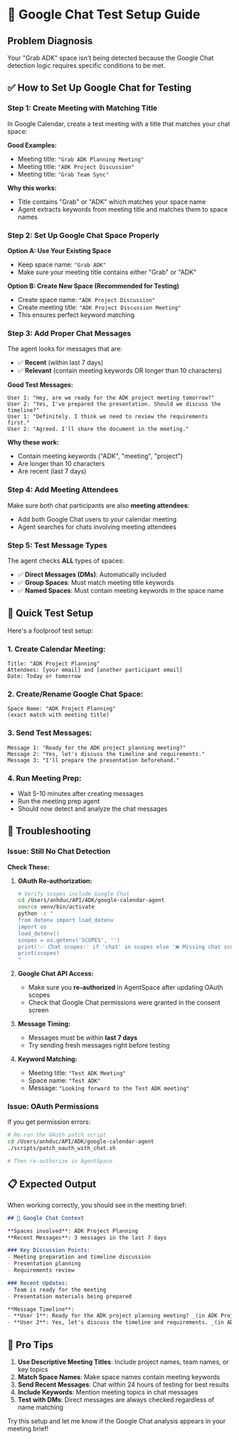# 🧪 Google Chat Test Setup Guide

## Problem Diagnosis

Your "Grab ADK" space isn't being detected because the Google Chat detection logic requires specific conditions to be met.

## ✅ How to Set Up Google Chat for Testing

### **Step 1: Create Meeting with Matching Title**

In Google Calendar, create a test meeting with a title that matches your chat space:

**Good Examples:**
- Meeting title: `"Grab ADK Planning Meeting"`
- Meeting title: `"ADK Project Discussion"`  
- Meeting title: `"Grab Team Sync"`

**Why this works:**
- Title contains "Grab" or "ADK" which matches your space name
- Agent extracts keywords from meeting title and matches them to space names

### **Step 2: Set Up Google Chat Space Properly**

**Option A: Use Your Existing Space**
- Keep space name: `"Grab ADK"`
- Make sure your meeting title contains either "Grab" or "ADK" 

**Option B: Create New Space (Recommended for Testing)**
- Create space name: `"ADK Project Discussion"`
- Create meeting title: `"ADK Project Discussion Meeting"`
- This ensures perfect keyword matching

### **Step 3: Add Proper Chat Messages**

The agent looks for messages that are:
- ✅ **Recent** (within last 7 days)
- ✅ **Relevant** (contain meeting keywords OR longer than 10 characters)

**Good Test Messages:**
```
User 1: "Hey, are we ready for the ADK project meeting tomorrow?"
User 2: "Yes, I've prepared the presentation. Should we discuss the timeline?"
User 1: "Definitely. I think we need to review the requirements first."
User 2: "Agreed. I'll share the document in the meeting."
```

**Why these work:**
- Contain meeting keywords ("ADK", "meeting", "project")
- Are longer than 10 characters
- Are recent (last 7 days)

### **Step 4: Add Meeting Attendees**

Make sure both chat participants are also **meeting attendees**:
- Add both Google Chat users to your calendar meeting
- Agent searches for chats involving meeting attendees

### **Step 5: Test Message Types**

The agent checks **ALL** types of spaces:
- ✅ **Direct Messages (DMs)**: Automatically included
- ✅ **Group Spaces**: Must match meeting title keywords
- ✅ **Named Spaces**: Must contain meeting keywords in the space name

## 🔧 **Quick Test Setup**

Here's a foolproof test setup:

### **1. Create Calendar Meeting:**
```
Title: "ADK Project Planning"
Attendees: [your email] and [another participant email]
Date: Today or tomorrow
```

### **2. Create/Rename Google Chat Space:**
```
Space Name: "ADK Project Planning" 
(exact match with meeting title)
```

### **3. Send Test Messages:**
```
Message 1: "Ready for the ADK project planning meeting?"
Message 2: "Yes, let's discuss the timeline and requirements."
Message 3: "I'll prepare the presentation beforehand."
```

### **4. Run Meeting Prep:**
- Wait 5-10 minutes after creating messages
- Run the meeting prep agent
- Should now detect and analyze the chat messages

## 🐛 **Troubleshooting**

### **Issue: Still No Chat Detection**

**Check These:**

1. **OAuth Re-authorization:**
   ```bash
   # Verify scopes include Google Chat
   cd /Users/anhduc/API/ADK/google-calendar-agent
   source venv/bin/activate
   python -c "
   from dotenv import load_dotenv
   import os
   load_dotenv()
   scopes = os.getenv('SCOPES', '')
   print('✅ Chat scopes:' if 'chat' in scopes else '❌ Missing chat scopes')
   print(scopes)
   "
   ```

2. **Google Chat API Access:**
   - Make sure you **re-authorized** in AgentSpace after updating OAuth scopes
   - Check that Google Chat permissions were granted in the consent screen

3. **Message Timing:**
   - Messages must be within **last 7 days**
   - Try sending fresh messages right before testing

4. **Keyword Matching:**
   - Meeting title: `"Test ADK Meeting"`
   - Space name: `"Test ADK"` 
   - Message: `"Looking forward to the Test ADK meeting"`

### **Issue: OAuth Permissions**

If you get permission errors:

```bash
# Re-run the OAuth patch script
cd /Users/anhduc/API/ADK/google-calendar-agent
./scripts/patch_oauth_with_chat.sh

# Then re-authorize in AgentSpace
```

## 📋 **Expected Output**

When working correctly, you should see in the meeting brief:

```markdown
## 💬 Google Chat Context

**Spaces involved**: ADK Project Planning
**Recent Messages**: 3 messages in the last 7 days

### Key Discussion Points:
- Meeting preparation and timeline discussion
- Presentation planning
- Requirements review

### Recent Updates:
- Team is ready for the meeting
- Presentation materials being prepared

**Message Timeline**:
- **User 1**: Ready for the ADK project planning meeting? _(in ADK Project Planning)_
- **User 2**: Yes, let's discuss the timeline and requirements. _(in ADK Project Planning)_
```

## 🎯 **Pro Tips**

1. **Use Descriptive Meeting Titles**: Include project names, team names, or key topics
2. **Match Space Names**: Make space names contain meeting keywords  
3. **Send Recent Messages**: Chat within 24 hours of testing for best results
4. **Include Keywords**: Mention meeting topics in chat messages
5. **Test with DMs**: Direct messages are always checked regardless of name matching

Try this setup and let me know if the Google Chat analysis appears in your meeting brief!